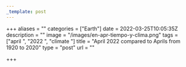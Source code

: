 ```yaml
---
_template: post
---
```



+++
aliases = ""
categories = ["Earth"]
date = 2022-03-25T10:05:35Z
description = ""
image = "/images/en-apr-tiempo-y-clima.png"
tags = ["april ", "2022 ", "climate "]
title = "April 2022 compared to Aprils from 1920 to 2020"
type = "post"
url = ""

+++
